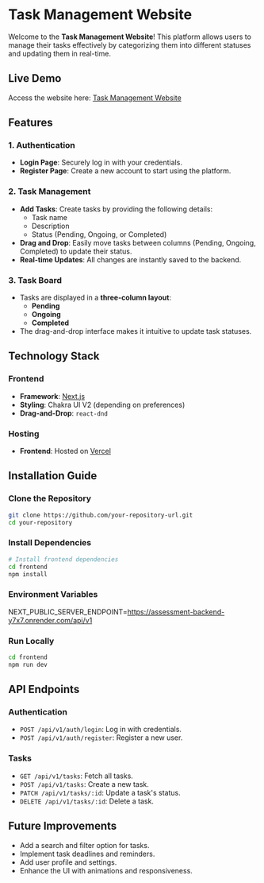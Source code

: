 # Task Management Website

Welcome to the **Task Management Website**! This platform allows users to manage their tasks effectively by categorizing them into different statuses and updating them in real-time.

## Live Demo

Access the website here: [Task Management Website](https://assessment-frontend-eta.vercel.app/login)

## Features

### 1. **Authentication**

- **Login Page**: Securely log in with your credentials.
- **Register Page**: Create a new account to start using the platform.

### 2. **Task Management**

- **Add Tasks**: Create tasks by providing the following details:
  - Task name
  - Description
  - Status (Pending, Ongoing, or Completed)
- **Drag and Drop**: Easily move tasks between columns (Pending, Ongoing, Completed) to update their status.
- **Real-time Updates**: All changes are instantly saved to the backend.

### 3. **Task Board**

- Tasks are displayed in a **three-column layout**:
  - **Pending**
  - **Ongoing**
  - **Completed**
- The drag-and-drop interface makes it intuitive to update task statuses.

## Technology Stack

### Frontend

- **Framework**: [Next.js](https://nextjs.org/)
- **Styling**: Chakra UI V2 (depending on preferences)
- **Drag-and-Drop**: `react-dnd`

### Hosting

- **Frontend**: Hosted on [Vercel](https://vercel.com/)

## Installation Guide

### Clone the Repository

```bash
git clone https://github.com/your-repository-url.git
cd your-repository
```

### Install Dependencies

```bash
# Install frontend dependencies
cd frontend
npm install
```

### Environment Variables

NEXT_PUBLIC_SERVER_ENDPOINT=https://assessment-backend-y7x7.onrender.com/api/v1

### Run Locally

```bash
cd frontend
npm run dev
```

## API Endpoints

### Authentication

- `POST /api/v1/auth/login`: Log in with credentials.
- `POST /api/v1/auth/register`: Register a new user.

### Tasks

- `GET /api/v1/tasks`: Fetch all tasks.
- `POST /api/v1/tasks`: Create a new task.
- `PATCH /api/v1/tasks/:id`: Update a task's status.
- `DELETE /api/v1/tasks/:id`: Delete a task.

## Future Improvements

- Add a search and filter option for tasks.
- Implement task deadlines and reminders.
- Add user profile and settings.
- Enhance the UI with animations and responsiveness.
